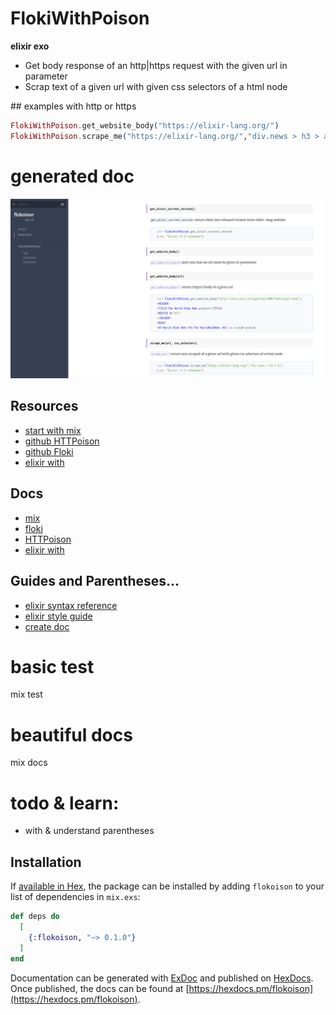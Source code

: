 # FlokiWithPoison

**elixir exo**

- Get body response of an http|https request with the given url in parameter
- Scrap text of a given url with given css selectors of a html node


## examples with http or https

```elixir
FlokiWithPoison.get_website_body("https://elixir-lang.org/")
FlokiWithPoison.scrape_me("https://elixir-lang.org/","div.news > h3 > a")

```
# generated doc

![screenshot](https://raw.githubusercontent.com/magiknono/flokoison/master/capture.png)

## Resources
- [start with mix](https://elixir-lang.org/getting-started/mix-otp/introduction-to-mix.html)
- [github HTTPoison](https://github.com/edgurgel/httpoison)
- [github Floki](https://github.com/philss/floki)
- [elixir with](https://elixirschool.com/en/lessons/basics/control-structures/#with)

## Docs
- [mix](https://hexdocs.pm/mix/Mix.html)
- [floki](https://hexdocs.pm/floki/Floki.html)
- [HTTPoison](https://hexdocs.pm/httpoison/HTTPoison.html)
- [elixir with](https://hexdocs.pm/elixir/Kernel.SpecialForms.html#with/1)

## Guides and Parentheses...
- [elixir syntax reference](https://hexdocs.pm/elixir/syntax-reference.html)
- [elixir style guide](https://github.com/christopheradams/elixir_style_guide)
- [create doc](https://elixirschool.com/en/lessons/basics/documentation/)

# basic test 
mix test

# beautiful docs
mix docs

# todo & learn:
- with & understand parentheses 

## Installation

If [available in Hex](https://hex.pm/docs/publish), the package can be installed
by adding `flokoison` to your list of dependencies in `mix.exs`:

```elixir
def deps do
  [
    {:flokoison, "~> 0.1.0"}
  ]
end
```

Documentation can be generated with [ExDoc](https://github.com/elixir-lang/ex_doc)
and published on [HexDocs](https://hexdocs.pm). Once published, the docs can
be found at [https://hexdocs.pm/flokoison](https://hexdocs.pm/flokoison).


